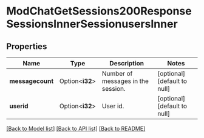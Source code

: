 # ModChatGetSessions200ResponseSessionsInnerSessionusersInner

## Properties

Name | Type | Description | Notes
------------ | ------------- | ------------- | -------------
**messagecount** | Option<**i32**> | Number of messages in the session. | [optional][default to null]
**userid** | Option<**i32**> | User id. | [optional][default to null]

[[Back to Model list]](../README.md#documentation-for-models) [[Back to API list]](../README.md#documentation-for-api-endpoints) [[Back to README]](../README.md)


